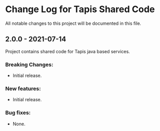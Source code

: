 # Change Log for Tapis Shared Code

All notable changes to this project will be documented in this file.

## 2.0.0 - 2021-07-14

Project contains shared code for Tapis java based services.

### Breaking Changes:
- Initial release.

### New features:
 - Initial release.

### Bug fixes:
- None.
